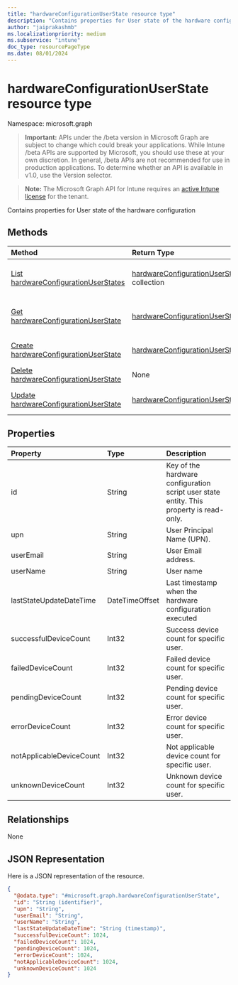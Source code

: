 ```yaml
---
title: "hardwareConfigurationUserState resource type"
description: "Contains properties for User state of the hardware configuration"
author: "jaiprakashmb"
ms.localizationpriority: medium
ms.subservice: "intune"
doc_type: resourcePageType
ms.date: 08/01/2024
---
```


# hardwareConfigurationUserState resource type

Namespace: microsoft.graph

> **Important:** APIs under the /beta version in Microsoft Graph are subject to change which could break your applications. While Intune /beta APIs are supported by Microsoft, you should use these at your own discretion. In general, /beta APIs are not recommended for use in production applications. To determine whether an API is available in v1.0, use the Version selector.

> **Note:** The Microsoft Graph API for Intune requires an [active Intune license](https://go.microsoft.com/fwlink/?linkid=839381) for the tenant.

Contains properties for User state of the hardware configuration

## Methods
|Method|Return Type|Description|
|:---|:---|:---|
|[List hardwareConfigurationUserStates](../api/intune-deviceconfig-hardwareconfigurationuserstate-list.md)|[hardwareConfigurationUserState](../resources/intune-deviceconfig-hardwareconfigurationuserstate.md) collection|List properties and relationships of the [hardwareConfigurationUserState](../resources/intune-deviceconfig-hardwareconfigurationuserstate.md) objects.|
|[Get hardwareConfigurationUserState](../api/intune-deviceconfig-hardwareconfigurationuserstate-get.md)|[hardwareConfigurationUserState](../resources/intune-deviceconfig-hardwareconfigurationuserstate.md)|Read properties and relationships of the [hardwareConfigurationUserState](../resources/intune-deviceconfig-hardwareconfigurationuserstate.md) object.|
|[Create hardwareConfigurationUserState](../api/intune-deviceconfig-hardwareconfigurationuserstate-create.md)|[hardwareConfigurationUserState](../resources/intune-deviceconfig-hardwareconfigurationuserstate.md)|Create a new [hardwareConfigurationUserState](../resources/intune-deviceconfig-hardwareconfigurationuserstate.md) object.|
|[Delete hardwareConfigurationUserState](../api/intune-deviceconfig-hardwareconfigurationuserstate-delete.md)|None|Deletes a [hardwareConfigurationUserState](../resources/intune-deviceconfig-hardwareconfigurationuserstate.md).|
|[Update hardwareConfigurationUserState](../api/intune-deviceconfig-hardwareconfigurationuserstate-update.md)|[hardwareConfigurationUserState](../resources/intune-deviceconfig-hardwareconfigurationuserstate.md)|Update the properties of a [hardwareConfigurationUserState](../resources/intune-deviceconfig-hardwareconfigurationuserstate.md) object.|

## Properties
|Property|Type|Description|
|:---|:---|:---|
|id|String|Key of the hardware configuration script user state entity. This property is read-only.|
|upn|String|User Principal Name (UPN).|
|userEmail|String|User Email address.|
|userName|String|User name|
|lastStateUpdateDateTime|DateTimeOffset|Last timestamp when the hardware configuration executed|
|successfulDeviceCount|Int32|Success device count for specific user.|
|failedDeviceCount|Int32|Failed device count for specific user.|
|pendingDeviceCount|Int32|Pending device count for specific user.|
|errorDeviceCount|Int32|Error device count for specific user.|
|notApplicableDeviceCount|Int32|Not applicable device count for specific user.|
|unknownDeviceCount|Int32|Unknown device count for specific user.|

## Relationships
None

## JSON Representation
Here is a JSON representation of the resource.
<!-- {
  "blockType": "resource",
  "keyProperty": "id",
  "@odata.type": "microsoft.graph.hardwareConfigurationUserState"
}
-->
``` json
{
  "@odata.type": "#microsoft.graph.hardwareConfigurationUserState",
  "id": "String (identifier)",
  "upn": "String",
  "userEmail": "String",
  "userName": "String",
  "lastStateUpdateDateTime": "String (timestamp)",
  "successfulDeviceCount": 1024,
  "failedDeviceCount": 1024,
  "pendingDeviceCount": 1024,
  "errorDeviceCount": 1024,
  "notApplicableDeviceCount": 1024,
  "unknownDeviceCount": 1024
}
```